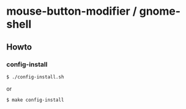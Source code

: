 

# mouse-button-modifier / gnome-shell


## Howto


### config-install

``` sh
$ ./config-install.sh
```

or

``` sh
$ make config-install
```
